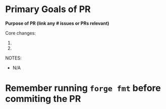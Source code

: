 # Primary Goals of PR

**Purpose of PR (link any # issues or PRs relevant)**

Core changes:

1. <Describe your changes here>
2.

NOTES:

- N/A
# Remember running `forge fmt` before commiting the PR
